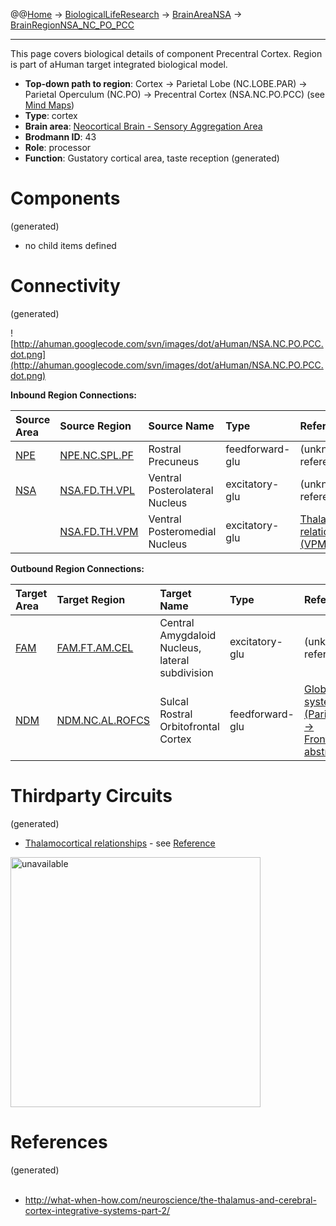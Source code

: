 @@[Home](Home.md) -> [BiologicalLifeResearch](BiologicalLifeResearch.md) -> [BrainAreaNSA](BrainAreaNSA.md) -> [BrainRegionNSA\_NC\_PO\_PCC](BrainRegionNSA_NC_PO_PCC.md)

---


This page covers biological details of component Precentral Cortex.
Region is part of aHuman target integrated biological model.

  * **Top-down path to region**: Cortex -> Parietal Lobe (NC.LOBE.PAR) -> Parietal Operculum (NC.PO) -> Precentral Cortex (NSA.NC.PO.PCC) (see [Mind Maps](OverallMindMaps.md))
  * **Type**: cortex
  * **Brain area**: [Neocortical Brain - Sensory Aggregation Area](BrainAreaNSA.md)
  * **Brodmann ID**: 43
  * **Role**: processor
  * **Function**: Gustatory cortical area, taste reception
(generated)
# Components #
(generated)


  * no child items defined

# Connectivity #
(generated)


![http://ahuman.googlecode.com/svn/images/dot/aHuman/NSA.NC.PO.PCC.dot.png](http://ahuman.googlecode.com/svn/images/dot/aHuman/NSA.NC.PO.PCC.dot.png)

**Inbound Region Connections:**

| **Source Area** | **Source Region** | **Source Name** | **Type** | **Reference** |
|:----------------|:------------------|:----------------|:---------|:--------------|
| [NPE](BrainAreaNPE.md) | [NPE.NC.SPL.PF](BrainRegionNPE_NC_SPL_PF.md) | Rostral Precuneus | feedforward-glu | (unknown reference) |
| [NSA](BrainAreaNSA.md) | [NSA.FD.TH.VPL](BrainRegionNSA_FD_TH_VPL.md) | Ventral Posterolateral Nucleus | excitatory-glu | (unknown reference) |
|                 | [NSA.FD.TH.VPM](BrainRegionNSA_FD_TH_VPM.md) | Ventral Posteromedial Nucleus | excitatory-glu | [Thalamocortical relationships (VPM -> pVPM)](http://what-when-how.com/neuroscience/the-thalamus-and-cerebral-cortex-integrative-systems-part-2/) |

**Outbound Region Connections:**

| **Target Area** | **Target Region** | **Target Name** | **Type** | **Reference** |
|:----------------|:------------------|:----------------|:---------|:--------------|
| [FAM](BrainAreaFAM.md) | [FAM.FT.AM.CEL](BrainRegionFAM_FT_AM_CEL.md) | Central Amygdaloid Nucleus, lateral subdivision | excitatory-glu | (unknown reference) |
| [NDM](BrainAreaNDM.md) | [NDM.NC.AL.ROFCS](BrainRegionNDM_NC_AL_ROFCS.md) | Sulcal Rostral Orbitofrontal Cortex | feedforward-glu | [Global visual system (ParietalCortex -> FrontalCortex, abstract)](http://www.sciencedirect.com/science/article/pii/S0959438808001566) |

# Thirdparty Circuits #
(generated)

  * [Thalamocortical relationships](http://what-when-how.com/wp-content/uploads/2012/04/tmp3649_thumb1_thumb.jpg) - see [Reference](http://what-when-how.com/neuroscience/the-thalamus-and-cerebral-cortex-integrative-systems-part-2/)

<img src='http://what-when-how.com/wp-content/uploads/2012/04/tmp3649_thumb1_thumb.jpg' alt='unavailable' height='400width=400'>


<h1>References</h1>
(generated)<br>
<br>
<ul><li><a href='http://what-when-how.com/neuroscience/the-thalamus-and-cerebral-cortex-integrative-systems-part-2/'>http://what-when-how.com/neuroscience/the-thalamus-and-cerebral-cortex-integrative-systems-part-2/</a></li></ul>
